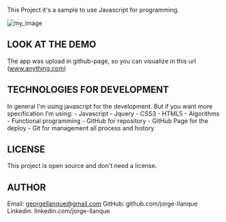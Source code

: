 This Project it's a sample to use Javascript for programming.

![my_image](C:\Users\Jorgito\Pictures\calories_counter.PNG)

## LOOK AT THE DEMO
 The app was upload in github-page, so you can visualize in this url (www.anything.com)

## TECHNOLOGIES FOR DEVELOPMENT
 In general I'm using javascript for the development. But if you want more specification I'm using: 
    - Javascript
    - Jquery
    - CSS3
    - HTML5
    - Algorithms
    - Functional programming
    - GitHub for repository
    - GitHub Page for the deploy
    - Git for management all process and history

## LICENSE
This project is open source and don't need a license.
## AUTHOR
Email: georgellanque@gmail.com
GitHub: github.com/jorge-llanque
Linkedin: linkedin.com/jorge-llanque
